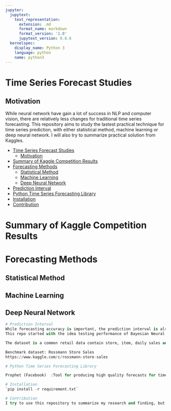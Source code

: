 ```yaml
---
jupyter:
  jupytext:
    text_representation:
      extension: .md
      format_name: markdown
      format_version: '1.0'
      jupytext_version: 0.8.6
  kernelspec:
    display_name: Python 3
    language: python
    name: python3
---
```


# Time Series Forecast Studies
## Motivation
While neural network have gain a lot of success in NLP and computer vision, there are relatively less changes for traditional time series forecasting.
This repository aims to study the lastest practical technique for time series prediction, with either statistical method, machine learning or deep neural network. I will also try to summarize practical solution from Kaggles.
- [Time Series Forecast Studies](#time-series-forecast-studies)
  - [Motivation](#motivation)
- [Summary of Kaggle Competition Results](#summary-of-kaggle-competition-results)
- [Forecasting Methods](#forecasting-methods)
  - [Statistical Method](#statistical-method)
  - [Machine Learning](#machine-learning)
  - [Deep Neural Network](#deep-neural-network)
- [Prediction Interval](#prediction-interval)
- [Python Time Series Forecasting Library](#python-time-series-forecasting-library)
- [Installation](#installation)
- [Contribution](#contribution)


# Summary of Kaggle Competition Results

# Forecasting Methods
## Statistical Method

## Machine Learning

## Deep Neural Network

```python
# Prediction Interval
While forecasting accuracy is important, the prediction interval is also important and it is an area that the machine learning world has less focus on.
This repo started with the idea testing performance of Bayesian Neural Network on time series data. The Rossman Store Sales data will be used as a benchmark dataset. 

The dataset is a common retail data contain store, item, daily sales and is a good representation of general time series task.

Benchmark dataset: Rossmann Store Sales
https://www.kaggle.com/c/rossmann-store-sales

# Python Time Series Forecasting Library

Prophet (Facebook)  :Tool for producing high quality forecasts for time series data that has multiple seasonality with linear or non-linear growth. 

# Installation
`pip install -r requirement.txt`

# Contribution
I try to use this repository to summarize my research and finding, but any contribution are welcome.
```

```python

```
